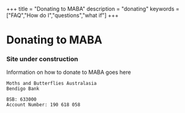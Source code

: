 +++
title = "Donating to MABA"
description = "donating"
keywords = ["FAQ","How do I","questions","what if"]
+++

# Donating to MABA


### Site under construction

Information on how to donate to MABA goes here

```
Moths and Butterflies Australasia
Bendigo Bank

BSB: 633000
Account Number: 190 618 058
```
